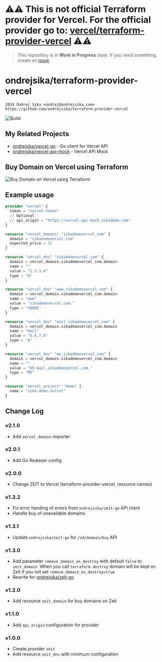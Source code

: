 # ⚠️⚠️ This is not official Terraform provider for Vercel. For the official provider go to: [vercel/terraform-provider-vercel](https://github.com/vercel/terraform-provider-vercel) ⚠️⚠️

> This repository is in **Work in Progress** state. If you need something, create an [issue](https://github.com/ondrejsika/terraform-provider-vercel/issues/new)

# ondrejsika/terraform-provider-vercel

    2019 Ondrej Sika <ondrej@ondrejsika.com>
    https://github.com/ondrejsika/terraform-provider-vercel

![Build](https://github.com/ondrejsika/terraform-provider-vercel/workflows/Build/badge.svg)

## My Related Projects

- [ondrejsika/vercel-go](https://github.com/ondrejsika/vercel-go) - Go client for Vercel API
- [ondrejsika/vercel-api-mock](https://github.com/ondrejsika/vercel-api-mock) - Vercel API Mock

## Buy Domain on Vercel using Terraform

![Buy Domain on Vercel using Terraform](buy-domain-on-zeit-using-terraform.png)

## Example usage

```terraform
provider "vercel" {
  token = "secret-token"
  // Optional
  // api_origin = "https://vercel-api-mock.sikademo.com"
}

resource "vercel_domain" "sikademovercel_com" {
  domain = "sikademovercel.com"
  expected_price = 12
}

resource "vercel_dns" "sikademovercel_com" {
  domain = vercel_domain.sikademovercel_com.domain
  name = ""
  value = "1.2.3.4"
  type = "A"
}

resource "vercel_dns" "www_sikademovercel_com" {
  domain = vercel_domain.sikademovercel_com.domain
  name = "www"
  value = "sikademovercel.com."
  type = "CNAME"
}

resource "vercel_dns" "mail_sikademovercel_com" {
  domain = vercel_domain.sikademovercel_com.domain
  name = "mail"
  value = "5.6.7.8"
  type = "A"
}

resource "vercel_dns" "mx_sikademovercel_com" {
  domain = vercel_domain.sikademovercel_com.domain
  name = ""
  value = "99 mail.sikademovercel.com."
  type = "MX"
}

resource "vercel_project" "demo" {
  name = "sika-demo-vercel"
}
```

## Change Log

### v2.1.0

- Add `vercel_domain` importer

### v2.0.1

- Add Go Realaser config

### v2.0.0

- Change ZEIT to Vercel (terraform-provider-vercel, resource names)

### v1.3.2

- Fix error handing of errors from `ondrejsika/zeit-go` API client
- Handle buy of unavailable domains

### v1.3.1

- Update `ondrejsika/zeit-go` for `/v4/domain/buy` API

### v1.3.0

- Add parameter `remove_domain_on_destroy` with default `false` to `zeit_domain`. When you call `terraform destroy` domain will be kept on Zeit if you not set `remove_domain_on_destroy=true`
- Rewrite for [ondrejsika/zeit-go](https://github.com/ondrejsika/zeit-go)

### v1.2.0

- Add resource `zeit_domain` for buy domains on Zeit

### v1.1.0

- Add `api_origin` configuration for provider

### v1.0.0

- Create provider `zeit`
- Add resource `zeit_dns` with minimum configuration
